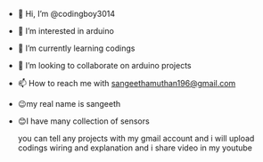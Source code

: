 - 👋 Hi, I’m @codingboy3014
- 👀 I’m interested in arduino 
- 🌱 I’m currently learning codings
- 💞️ I’m looking to collaborate on arduino projects
- 📫 How to reach me with sangeethamuthan196@gmail.com
- 😉my real name is sangeeth
- 😊I have many collection of sensors

  you can tell any projects with my gmail account and i will upload codings wiring and explanation and i share video in my youtube
